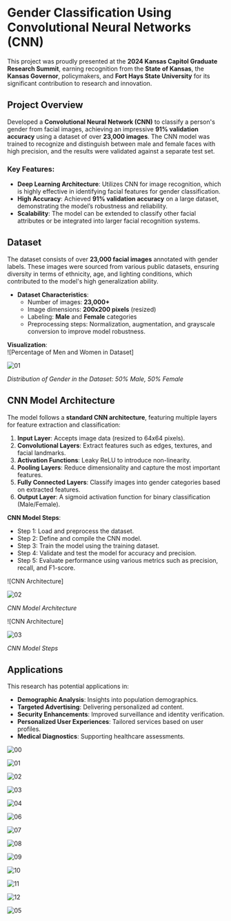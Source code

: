 # Gender Classification Using Convolutional Neural Networks (CNN)

This project was proudly presented at the **2024 Kansas Capitol Graduate Research Summit**, earning recognition from the **State of Kansas**, the **Kansas Governor**, policymakers, and **Fort Hays State University** for its significant contribution to research and innovation.

## Project Overview
Developed a **Convolutional Neural Network (CNN)** to classify a person's gender from facial images, achieving an impressive **91% validation accuracy** using a dataset of over **23,000 images**. The CNN model was trained to recognize and distinguish between male and female faces with high precision, and the results were validated against a separate test set.

### Key Features:
- **Deep Learning Architecture**: Utilizes CNN for image recognition, which is highly effective in identifying facial features for gender classification.
- **High Accuracy**: Achieved **91% validation accuracy** on a large dataset, demonstrating the model’s robustness and reliability.
- **Scalability**: The model can be extended to classify other facial attributes or be integrated into larger facial recognition systems.

## Dataset
The dataset consists of over **23,000 facial images** annotated with gender labels. These images were sourced from various public datasets, ensuring diversity in terms of ethnicity, age, and lighting conditions, which contributed to the model's high generalization ability.

- **Dataset Characteristics**:
  - Number of images: **23,000+**
  - Image dimensions: **200x200 pixels** (resized)
  - Labeling: **Male** and **Female** categories
  - Preprocessing steps: Normalization, augmentation, and grayscale conversion to improve model robustness.

**Visualization**:  
![Percentage of Men and Women in Dataset] 

![01](https://github.com/user-attachments/assets/67ad342a-48e4-4c19-a6d3-7d719020d45f)

*Distribution of Gender in the Dataset: 50% Male, 50% Female* 

## CNN Model Architecture
The model follows a **standard CNN architecture**, featuring multiple layers for feature extraction and classification:

1. **Input Layer**: Accepts image data (resized to 64x64 pixels).
2. **Convolutional Layers**: Extract features such as edges, textures, and facial landmarks.
3. **Activation Functions**: Leaky ReLU to introduce non-linearity.
4. **Pooling Layers**: Reduce dimensionality and capture the most important features.
5. **Fully Connected Layers**: Classify images into gender categories based on extracted features.
6. **Output Layer**: A sigmoid activation function for binary classification (Male/Female).

**CNN Model Steps**:
- Step 1: Load and preprocess the dataset.
- Step 2: Define and compile the CNN model.
- Step 3: Train the model using the training dataset.
- Step 4: Validate and test the model for accuracy and precision.
- Step 5: Evaluate performance using various metrics such as precision, recall, and F1-score.

![CNN Architecture]

![02](https://github.com/user-attachments/assets/d43482d5-fcab-4f8c-909a-a93fe52104d4)

*CNN Model Architecture* 

![CNN Architecture]

![03](https://github.com/user-attachments/assets/b8bed775-ffcd-4adf-b5da-988fb4ef4597)

*CNN Model Steps* 

## Applications
This research has potential applications in:  
- **Demographic Analysis**: Insights into population demographics.  
- **Targeted Advertising**: Delivering personalized ad content.  
- **Security Enhancements**: Improved surveillance and identity verification.  
- **Personalized User Experiences**: Tailored services based on user profiles.  
- **Medical Diagnostics**: Supporting healthcare assessments.

![00](https://github.com/user-attachments/assets/415cd011-d384-4715-9c4c-7e06061fed74)

![01](https://github.com/user-attachments/assets/67ad342a-48e4-4c19-a6d3-7d719020d45f)

![02](https://github.com/user-attachments/assets/d43482d5-fcab-4f8c-909a-a93fe52104d4)

![03](https://github.com/user-attachments/assets/b8bed775-ffcd-4adf-b5da-988fb4ef4597)

![04](https://github.com/user-attachments/assets/bbdd0da3-b905-4951-aba3-d4712718017f)

![06](https://github.com/user-attachments/assets/fcfb9eee-e4d4-4326-92bd-fa5997ee914a)

![07](https://github.com/user-attachments/assets/6146f90c-f789-4552-9cf1-72649a813789)

![08](https://github.com/user-attachments/assets/b2e9e653-c0af-4f6b-a5bc-3273f253282f)

![09](https://github.com/user-attachments/assets/aee4455f-f682-457a-b546-105c46cb667c)

![10](https://github.com/user-attachments/assets/970408c4-22d2-44b1-a561-4a8e820fddfe)

![11](https://github.com/user-attachments/assets/f3cdf9d6-7e92-4523-bf4b-a603b4cdf833)

![12](https://github.com/user-attachments/assets/bd4bd766-520d-4824-ae4d-dc5f8c7200dd)

![05](https://github.com/user-attachments/assets/40fbf849-917c-4ab3-91a0-ded2399df663)
